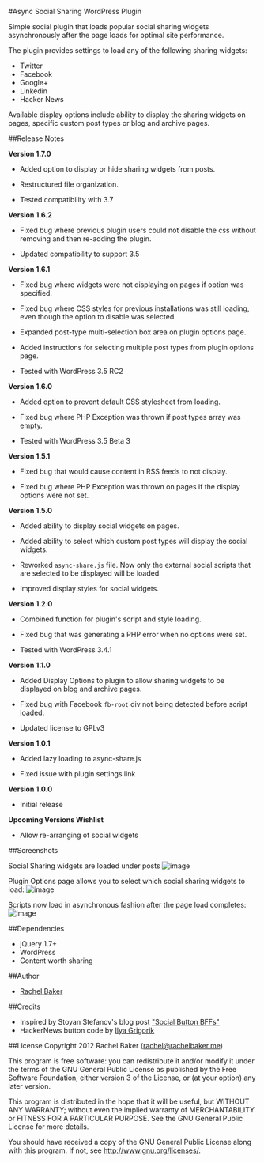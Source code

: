 #Async Social Sharing WordPress Plugin

Simple social plugin that loads popular social sharing widgets asynchronously after the page loads for optimal site performance.

The plugin provides settings to load any of the following sharing widgets:

* Twitter
* Facebook
* Google+
* Linkedin
* Hacker News

Available display options include ability to display the sharing widgets on pages, specific custom post types or blog and archive pages.

##Release Notes

__Version 1.7.0__

* Added option to display or hide sharing widgets from posts.

* Restructured file organization.

* Tested compatibility with 3.7


__Version 1.6.2__

* Fixed bug where previous plugin users could not disable the css without removing and then re-adding the plugin.

* Updated compatibility to support 3.5


__Version 1.6.1__

* Fixed bug where widgets were not displaying on pages if option was specified.

* Fixed bug where CSS styles for previous installations was still loading, even though the option to disable was selected.

* Expanded post-type multi-selection box area on plugin options page.

* Added instructions for selecting multiple post types from plugin options page.

* Tested with WordPress 3.5 RC2


__Version 1.6.0__

* Added option to prevent default CSS stylesheet from loading.

* Fixed bug where PHP Exception was thrown if post types array was empty.

* Tested with WordPress 3.5 Beta 3


__Version 1.5.1__

* Fixed bug that would cause content in RSS feeds to not display.

* Fixed bug where PHP Exception was thrown on pages if the display options were not set.


__Version 1.5.0__

* Added ability to display social widgets on pages.

* Added ability to select which custom post types will display the social widgets.

* Reworked `async-share.js` file.  Now only the external social scripts that are selected to be displayed will be loaded.

* Improved display styles for social widgets.


__Version 1.2.0__

* Combined function for plugin's script and style loading.

* Fixed bug that was generating a PHP error when no options were set.

* Tested with WordPress 3.4.1


__Version 1.1.0__

* Added Display Options to plugin to allow sharing widgets to be displayed on blog and archive pages.

* Fixed bug with Facebook `fb-root` div not being detected before script loaded.

* Updated license to GPLv3


__Version 1.0.1__

* Added lazy loading to async-share.js

* Fixed issue with plugin settings link

__Version 1.0.0__

* Initial release

__Upcoming Versions Wishlist__

*   Allow re-arranging of social widgets


##Screenshots

Social Sharing widgets are loaded under posts
![image](https://img.skitch.com/20120425-x5bnprr39qq39jf8mq9ems9ckf.png)

Plugin Options page allows you to select which social sharing widgets to load:
![image](http://f.cl.ly/items/2a2D1r270I241Y3i0U2H/screenshot-2.png)

Scripts now load in asynchronous fashion after the page load completes:
![image](https://img.skitch.com/20120501-ka4dr14y773262a6nfywxwwty6.png)

##Dependencies

*	jQuery 1.7+
*	WordPress
*	Content worth sharing

##Author

- [Rachel Baker](http://rachelbaker.me)

##Credits
 * Inspired by Stoyan Stefanov's blog post ["Social Button BFFs"](http://www.phpied.com/social-button-bffs/)
 * HackerNews button code by [Ilya Grigorik](https://github.com/igrigorik/hackernews-button)

##License
Copyright 2012 Rachel Baker (rachel@rachelbaker.me)

This program is free software: you can redistribute it and/or modify it under the terms of the GNU General Public License as published by the Free Software Foundation, either version 3 of the License, or (at your option) any later version.

This program is distributed in the hope that it will be useful, but WITHOUT ANY WARRANTY; without even the implied warranty of MERCHANTABILITY or FITNESS FOR A PARTICULAR PURPOSE.  See the GNU General Public License for more details.

You should have received a copy of the GNU General Public License along with this program.  If not, see <http://www.gnu.org/licenses/>.

